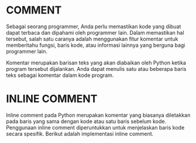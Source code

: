 # COMMENT

Sebagai seorang programmer, Anda perlu memastikan kode yang dibuat dapat terbaca dan dipahami oleh programmer lain. Dalam memastikan hal tersebut, salah satu caranya adalah menggunakan fitur komentar untuk memberitahu fungsi, baris kode, atau informasi lainnya yang berguna bagi programmer lain.

Komentar merupakan barisan teks yang akan diabaikan oleh Python ketika program tersebut dijalankan. Anda dapat menulis satu atau beberapa baris teks sebagai komentar dalam kode program.

# INLINE COMMENT

Inline comment pada Python merupakan komentar yang biasanya diletakkan pada baris yang sama dengan kode atau satu baris sebelum kode. Penggunaan inline comment diperuntukkan untuk menjelaskan baris kode secara spesifik. Berikut adalah implementasi inline comment.